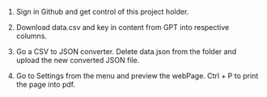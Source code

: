1. Sign in Github and get control of this project holder.

2. Download data.csv and key in content from GPT into respective columns.

3. Go a CSV to JSON converter. Delete data.json from the folder and upload the new converted JSON file.

4. Go to Settings from the menu and preview the webPage. Ctrl + P to print the page into pdf.

